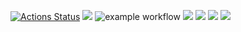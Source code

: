 [![Actions Status](https://github.com/nikisysoev/java-project-lvl1/workflows/hexlet-check/badge.svg)](https://github.com/nikisysoev/java-project-lvl1/actions)
<a href="https://codeclimate.com/github/nikisysoev/java-project-lvl1/maintainability"><img src="https://api.codeclimate.com/v1/badges/d6545c9517a5f248235a/maintainability" /></a>
![example workflow](https://github.com/nikisysoev/java-project-lvl1/actions/workflows/gradle.yml/badge.svg)
<a href="https://asciinema.org/a/457242" target="_blank"><img src="https://asciinema.org/a/457242.svg" /></a>
<a href="https://asciinema.org/a/458195" target="_blank"><img src="https://asciinema.org/a/458195.svg" /></a>
<a href="https://asciinema.org/a/458204" target="_blank"><img src="https://asciinema.org/a/458204.svg" /></a>
<a href="https://asciinema.org/a/458391" target="_blank"><img src="https://asciinema.org/a/458391.svg" /></a>